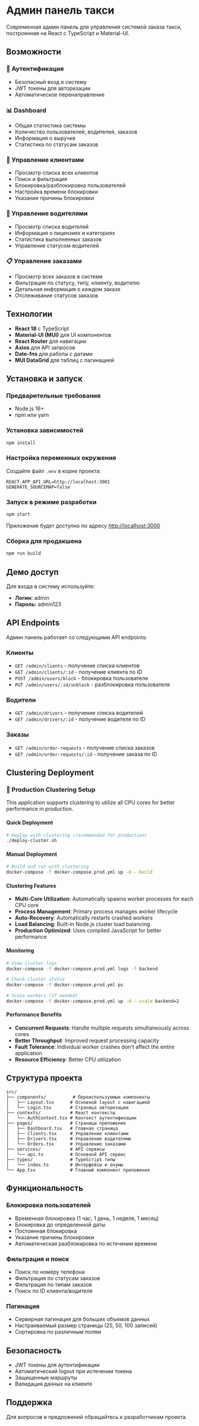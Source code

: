 # Админ панель такси

Современная админ панель для управления системой заказа такси, построенная на React с TypeScript и Material-UI.

## Возможности

### 🔐 Аутентификация
- Безопасный вход в систему
- JWT токены для авторизации
- Автоматическое перенаправление

### 📊 Dashboard
- Общая статистика системы
- Количество пользователей, водителей, заказов
- Информация о выручке
- Статистика по статусам заказов

### 👥 Управление клиентами
- Просмотр списка всех клиентов
- Поиск и фильтрация
- Блокировка/разблокировка пользователей
- Настройка времени блокировки
- Указание причины блокировки

### 🚗 Управление водителями
- Просмотр списка водителей
- Информация о лицензиях и категориях
- Статистика выполненных заказов
- Управление статусом водителей

### 📋 Управление заказами
- Просмотр всех заказов в системе
- Фильтрация по статусу, типу, клиенту, водителю
- Детальная информация о каждом заказе
- Отслеживание статусов заказов

## Технологии

- **React 18** с TypeScript
- **Material-UI (MUI)** для UI компонентов
- **React Router** для навигации
- **Axios** для API запросов
- **Date-fns** для работы с датами
- **MUI DataGrid** для таблиц с пагинацией

## Установка и запуск

### Предварительные требования
- Node.js 16+ 
- npm или yarn

### Установка зависимостей
```bash
npm install
```

### Настройка переменных окружения
Создайте файл `.env` в корне проекта:
```env
REACT_APP_API_URL=http://localhost:3001
GENERATE_SOURCEMAP=false
```

### Запуск в режиме разработки
```bash
npm start
```

Приложение будет доступно по адресу [http://localhost:3000](http://localhost:3000)

### Сборка для продакшена
```bash
npm run build
```

## Демо доступ

Для входа в систему используйте:
- **Логин:** admin
- **Пароль:** admin123

## API Endpoints

Админ панель работает со следующими API endpoints:

### Клиенты
- `GET /admin/clients` - получение списка клиентов
- `GET /admin/clients/:id` - получение клиента по ID
- `POST /admin/users/block` - блокировка пользователя
- `PUT /admin/users/:id/unblock` - разблокировка пользователя

### Водители  
- `GET /admin/drivers` - получение списка водителей
- `GET /admin/drivers/:id` - получение водителя по ID

### Заказы
- `GET /admin/order-requests` - получение списка заказов
- `GET /admin/order-requests/:id` - получение заказа по ID

## Clustering Deployment

### 🚀 Production Clustering Setup

This application supports clustering to utilize all CPU cores for better performance in production.

#### Quick Deployment

```bash
# Deploy with clustering (recommended for production)
./deploy-cluster.sh
```

#### Manual Deployment

```bash
# Build and run with clustering
docker-compose -f docker-compose.prod.yml up -d --build
```

#### Clustering Features

- **Multi-Core Utilization**: Automatically spawns worker processes for each CPU core
- **Process Management**: Primary process manages worker lifecycle
- **Auto-Recovery**: Automatically restarts crashed workers
- **Load Balancing**: Built-in Node.js cluster load balancing
- **Production Optimized**: Uses compiled JavaScript for better performance

#### Monitoring

```bash
# View cluster logs
docker-compose -f docker-compose.prod.yml logs -f backend

# Check cluster status
docker-compose -f docker-compose.prod.yml ps

# Scale workers (if needed)
docker-compose -f docker-compose.prod.yml up -d --scale backend=2
```

#### Performance Benefits

- **Concurrent Requests**: Handle multiple requests simultaneously across cores
- **Better Throughput**: Improved request processing capacity
- **Fault Tolerance**: Individual worker crashes don't affect the entire application
- **Resource Efficiency**: Better CPU utilization

## Структура проекта

```
src/
├── components/          # Переиспользуемые компоненты
│   ├── Layout.tsx      # Основной layout с навигацией
│   └── Login.tsx       # Страница авторизации
├── contexts/           # React контексты
│   └── AuthContext.tsx # Контекст аутентификации
├── pages/              # Страницы приложения
│   ├── Dashboard.tsx   # Главная страница
│   ├── Clients.tsx     # Управление клиентами
│   ├── Drivers.tsx     # Управление водителями
│   └── Orders.tsx      # Управление заказами
├── services/           # API сервисы
│   └── api.ts          # Основной API сервис
├── types/              # TypeScript типы
│   └── index.ts        # Интерфейсы и енумы
└── App.tsx             # Главный компонент приложения
```

## Функциональность

### Блокировка пользователей
- Временная блокировка (1 час, 1 день, 1 неделя, 1 месяц)
- Блокировка до определенной даты
- Постоянная блокировка
- Указание причины блокировки
- Автоматическая разблокировка по истечении времени

### Фильтрация и поиск
- Поиск по номеру телефона
- Фильтрация по статусам заказов
- Фильтрация по типам заказов
- Поиск по ID клиента/водителя

### Пагинация
- Серверная пагинация для больших объемов данных
- Настраиваемый размер страницы (25, 50, 100 записей)
- Сортировка по различным полям

## Безопасность

- JWT токены для аутентификации
- Автоматический logout при истечении токена
- Защищенные маршруты
- Валидация данных на клиенте

## Поддержка

Для вопросов и предложений обращайтесь к разработчикам проекта.
